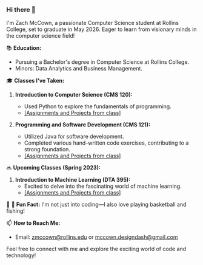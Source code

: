 ### Hi there 👋

I'm Zach McCown, a passionate Computer Science student at Rollins College, set to graduate in May 2026. Eager to learn from visionary minds in the computer science field!

📚 **Education:**
- Pursuing a Bachelor's degree in Computer Science at Rollins College.
- Minors: Data Analytics and Business Management.

🎓 **Classes I've Taken:**
1. **Introduction to Computer Science (CMS 120):**
   - Used Python to explore the fundamentals of programming.
   - [[Assignments and Projects from class]](https://github.com/zmccown26/Intro-to-Computer-Science)

2. **Programming and Software Development (CMS 121):**
   - Utilized Java for software development.
   - Completed various hand-written code exercises, contributing to a strong foundation.
   - [[Assignments and Projects from class]](https://github.com/zmccown26/Programming-and-Software-Development)

🔜 **Upcoming Classes (Spring 2023):**
1. **Introduction to Machine Learning (DTA 395):**
   - Excited to delve into the fascinating world of machine learning.
   - [[Assignments and Projects from class]](https://github.com/zmccown26/Intro-to-Machine-Learning)


🏀 🎣 **Fun Fact:**
I'm not just into coding—I also love playing basketball and fishing!

📫 **How to Reach Me:**
- Email: zmccown@rollins.edu or mccown.designdash@gmail.com

Feel free to connect with me and explore the exciting world of code and technology!




